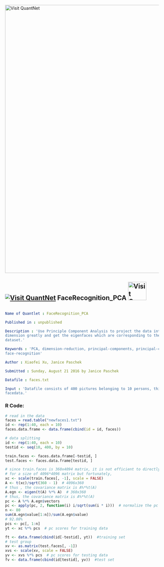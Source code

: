 
[<img src="https://github.com/QuantLet/Styleguide-and-FAQ/blob/master/pictures/banner.png" width="880" alt="Visit QuantNet">](http://quantlet.de/index.php?p=info)

## [<img src="https://github.com/QuantLet/Styleguide-and-Validation-procedure/blob/master/pictures/qloqo.png" alt="Visit QuantNet">](http://quantlet.de/) **FaceRecognition_PCA** [<img src="https://github.com/QuantLet/Styleguide-and-Validation-procedure/blob/master/pictures/QN2.png" width="60" alt="Visit QuantNet 2.0">](http://quantlet.de/d3/ia)

```yaml

Name of Quantlet : FaceRecognition_PCA

Published in : unpublished

Description : 'Use Principle Component Analysis to project the data into subspace to reduce the
dimension greatly and get the eigenfaces which are corresponding to the eigenvalues of original
dataset.'

Keywords : 'PCA, dimension-reduction, principal-components, principal-component-analysis,
face-recognition'

Author : Xiaofei Xu, Janice Paschek

Submitted : Sunday, August 21 2016 by Janice Paschek

Datafile : faces.txt

Input : 'Datafile consists of 400 pictures belonging to 10 persons, this is the pixel matrix of the
facedata.'

```


### R Code:
```r
# read in the data
faces = read.table("newfaces1.txt")
id <- rep(1:40, each = 10)
faces.data.frame <- data.frame(cbind(id = id, faces))

# data splitting
id <- rep(1:40, each = 10)
testid <- seq(10, 400, by = 10)

train.faces <- faces.data.frame[-testid, ]
test.faces <- faces.data.frame[testid, ]

# since train.faces is 360x4094 matrix, it is not efficient to directly compute the eignvalues and eignvecters
# for a size of 4096*4096 matrix but fortunately,
xc <- scale(train.faces[, -1], scale = FALSE)
A <- t(xc)/sqrt(360 - 1)  # 4096x360
# thus , the covariance matrix is A%*%t(A)
A.egn <- eigen(t(A) %*% A)  # 360x360
# thus, the covariance matrix is A%*%t(A)
pc <- A %*% A.egn$vectors
pc <- apply(pc, 2, function(i) i/sqrt(sum(i * i)))  # normalize the pc
n <- 80
sum(A.egn$value[1:n])/sum(A.egn$value)
# 92.08%
pcs <- pc[, 1:n]
yt <- xc %*% pcs  # pc scores for training data

ft <- data.frame(cbind(id[-testid], yt))  #training set
# test group
xv <- as.matrix(test.faces[, -1])
xvs <- scale(xv, scale = FALSE)
yv <- xvs %*% pcs  # pc scores for testing data
fv <- data.frame(cbind(id[testid], yv))  #test set   

```
